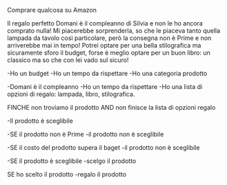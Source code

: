 <!--Esercizio numero 5-->

Comprare qualcosa su Amazon

Il regalo perfetto
Domani è il compleanno di Silvia e non le ho ancora comprato nulla!
Mi piacerebbe sorprenderla, so che le piaceva tanto quella lampada da
tavolo così particolare, però la consegna non è Prime e non arriverebbe
mai in tempo!
Potrei optare per una bella stilografica ma sicuramente sforo il budget,
forse è meglio optare per un buon libro:
un classico ma so che con lei vado sul sicuro!

<!--Struttura esercizio-->

-Ho un budget
-Ho un tempo da rispettare
-Ho una categoria prodotto

-Domani è il compleanno
-Ho un tempo da rispettare
-Ho una lista di opzioni di regalo: lampada, libro, stilografica.

FINCHE non troviamo il prodotto AND non finisce la lista di opzioni regalo

-Il prodotto è sceglibile

-SE il prodotto non è Prime
-il prodotto non è sceglibile

-SE il costo del prodotto supera il baget
-il prodotto non è sceglibile

-SE il prodotto è sceglibile
-scelgo il prodotto

SE ho scelto il prodotto
-regalo il prodotto
